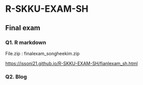 # R-SKKU-EXAM-SH

## Final exam
### Q1. R markdown
File.zip : finalexam_songheekim.zip

https://issoni21.github.io/R-SKKU-EXAM-SH/fianlexam_sh.html

### Q2. Blog
